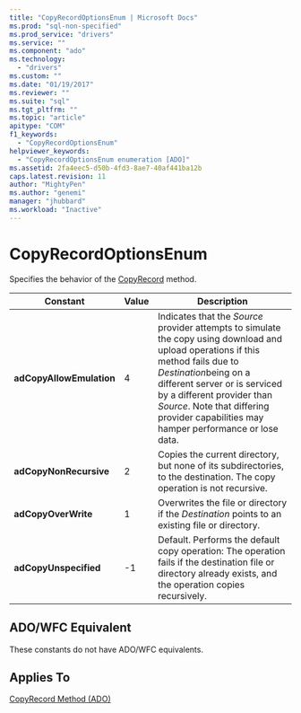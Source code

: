 ```yaml
---
title: "CopyRecordOptionsEnum | Microsoft Docs"
ms.prod: "sql-non-specified"
ms.prod_service: "drivers"
ms.service: ""
ms.component: "ado"
ms.technology:
  - "drivers"
ms.custom: ""
ms.date: "01/19/2017"
ms.reviewer: ""
ms.suite: "sql"
ms.tgt_pltfrm: ""
ms.topic: "article"
apitype: "COM"
f1_keywords: 
  - "CopyRecordOptionsEnum"
helpviewer_keywords: 
  - "CopyRecordOptionsEnum enumeration [ADO]"
ms.assetid: 2fa4eec5-d50b-4fd3-8ae7-40af441ba12b
caps.latest.revision: 11
author: "MightyPen"
ms.author: "genemi"
manager: "jhubbard"
ms.workload: "Inactive"
---
```

# CopyRecordOptionsEnum
Specifies the behavior of the [CopyRecord](../../../ado/reference/ado-api/copyrecord-method-ado.md) method.  
  
|Constant|Value|Description|  
|--------------|-----------|-----------------|  
|**adCopyAllowEmulation**|4|Indicates that the *Source* provider attempts to simulate the copy using download and upload operations if this method fails due to *Destination*being on a different server or is serviced by a different provider than *Source*. Note that differing provider capabilities may hamper performance or lose data.|  
|**adCopyNonRecursive**|2|Copies the current directory, but none of its subdirectories, to the destination. The copy operation is not recursive.|  
|**adCopyOverWrite**|1|Overwrites the file or directory if the *Destination* points to an existing file or directory.|  
|**adCopyUnspecified**|-1|Default. Performs the default copy operation: The operation fails if the destination file or directory already exists, and the operation copies recursively.|  
  
## ADO/WFC Equivalent  
 These constants do not have ADO/WFC equivalents.  
  
## Applies To  
 [CopyRecord Method (ADO)](../../../ado/reference/ado-api/copyrecord-method-ado.md)
